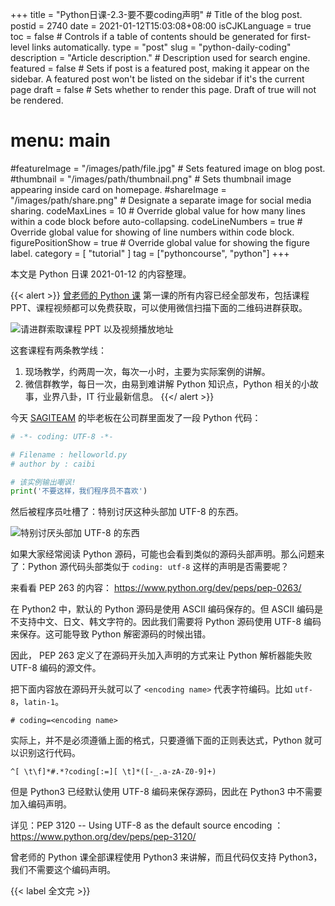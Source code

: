 +++
title = "Python日课-2.3-要不要coding声明" # Title of the blog post.
postid = 2740
date = 2021-01-12T15:03:08+08:00
isCJKLanguage = true
toc = false # Controls if a table of contents should be generated for first-level links automatically.
type = "post"
slug = "python-daily-coding"
description = "Article description." # Description used for search engine.
featured = false # Sets if post is a featured post, making it appear on the sidebar. A featured post won't be listed on the sidebar if it's the current page
draft = false # Sets whether to render this page. Draft of true will not be rendered.
# menu: main
#featureImage = "/images/path/file.jpg" # Sets featured image on blog post.
#thumbnail = "/images/path/thumbnail.png" # Sets thumbnail image appearing inside card on homepage.
#shareImage = "/images/path/share.png" # Designate a separate image for social media sharing.
codeMaxLines = 10 # Override global value for how many lines within a code block before auto-collapsing.
codeLineNumbers = true # Override global value for showing of line numbers within code block.
figurePositionShow = true # Override global value for showing the figure label.
category = [ "tutorial" ]
tag = ["pythoncourse", "python"]
+++

本文是 Python 日课 2021-01-12 的内容整理。 <!--more-->

{{< alert >}}
[曾老师的 Python 课](/tag/pythoncourse/) 第一课的所有内容已经全部发布，包括课程 PPT、课程视频都可以免费获取，可以使用微信扫描下面的二维码进群获取。

![请进群索取课程 PPT 以及视频播放地址](/uploads/2021/01/qrcode-python-course1.png)

这套课程有两条教学线：

1. 现场教学，约两周一次，每次一小时，主要为实际案例的讲解。
2. 微信群教学，每日一次，由易到难讲解 Python 知识点，Python 相关的小故事，业界八卦，IT 行业最新信息。
{{</ alert >}}

今天 [SAGITEAM](/tag/sagiteam/) 的毕老板在公司群里面发了一段 Python 代码： 

``` python
# -*- coding: UTF-8 -*-

# Filename : helloworld.py
# author by : caibi

# 该实例输出嘲讽!
print('不要这样，我们程序员不喜欢')
```

然后被程序员吐槽了：特别讨厌这种头部加 UTF-8 的东西。

![特别讨厌头部加 UTF-8 的东西](/uploads/2021/01/python-daily-2-3a.png)

如果大家经常阅读 Python 源码，可能也会看到类似的源码头部声明。那么问题来了：Python 源代码头部类似于 `coding: utf-8` 这样的声明是否需要呢？

来看看 PEP 263 的内容： https://www.python.org/dev/peps/pep-0263/

在 Python2 中，默认的 Python 源码是使用 ASCII 编码保存的。但 ASCII 编码是不支持中文、日文、韩文字符的。因此我们需要将 Python 源码使用 UTF-8 编码来保存。这可能导致 Python 解密源码的时候出错。

因此， PEP 263 定义了在源码开头加入声明的方式来让 Python 解析器能失败 UTF-8 编码的源文件。

把下面内容放在源码开头就可以了 `<encoding name>` 代表字符编码。比如 `utf-8`，`latin-1`。

```
# coding=<encoding name>
```

实际上，并不是必须遵循上面的格式，只要遵循下面的正则表达式，Python 就可以识别这行代码。

```
^[ \t\f]*#.*?coding[:=][ \t]*([-_.a-zA-Z0-9]+)
```

但是 Python3 已经默认使用 UTF-8 编码来保存源码，因此在 Python3 中不需要加入编码声明。

详见：PEP 3120 -- Using UTF-8 as the default source encoding ：https://www.python.org/dev/peps/pep-3120/

曾老师的 Python 课全部课程使用 Python3 来讲解，而且代码仅支持 Python3，我们不需要这个编码声明。

{{< label 全文完 >}}

[qrcode]: /uploads/2021/01/qrcode-python-course1.png